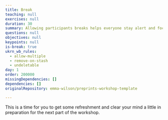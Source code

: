 ```yaml
---
title: Break
teaching: null
exercises: null
duration: 30
summary: Allowing participants breaks helps everyone stay alert and focused.
questions: null
objectives: null
keypoints: null
is-break: true
ukrn_wb_rules:
  - allow-multiple
  - remove-on-stash
  - undeletable
day: 1
order: 200000
missingDependencies: []
dependencies: []
originalRepository: emma-wilson/preprints-workshop-template

---
```

This is a time for you to get some refreshment and clear your mind a little in preparation for the next part of the workshop.
